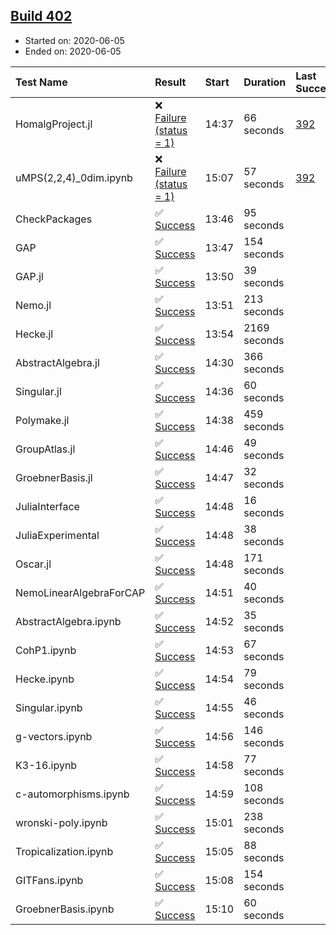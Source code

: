## [Build 402](https://oscarci.mathematik.uni-kl.de/job/oscar-julia-1.4/402/)

* Started on: 2020-06-05
* Ended on: 2020-06-05

| Test Name    | Result | Start | Duration | Last Success | First Failure |
|:-------------|:-------|:------|:---------|:-------------|:--------------|
| HomalgProject.jl | ❌ [Failure (status = 1)](https://oscarci.mathematik.uni-kl.de/job/oscar-julia-1.4/402/artifact/logs/build-402/HomalgProject.jl.log) | 14:37 | 66 seconds | [392](https://oscarci.mathematik.uni-kl.de/job/oscar-julia-1.4/392/) | [393](https://oscarci.mathematik.uni-kl.de/job/oscar-julia-1.4/393/) |
| uMPS(2,2,4)_0dim.ipynb | ❌ [Failure (status = 1)](https://oscarci.mathematik.uni-kl.de/job/oscar-julia-1.4/402/artifact/logs/build-402/uMPS-2-2-4-_0dim.ipynb.log) | 15:07 | 57 seconds | [392](https://oscarci.mathematik.uni-kl.de/job/oscar-julia-1.4/392/) | [393](https://oscarci.mathematik.uni-kl.de/job/oscar-julia-1.4/393/) |
| CheckPackages | ✅ [Success](https://oscarci.mathematik.uni-kl.de/job/oscar-julia-1.4/402/artifact/logs/build-402/CheckPackages.log) | 13:46 | 95 seconds |  |  |
| GAP | ✅ [Success](https://oscarci.mathematik.uni-kl.de/job/oscar-julia-1.4/402/artifact/logs/build-402/GAP.log) | 13:47 | 154 seconds |  |  |
| GAP.jl | ✅ [Success](https://oscarci.mathematik.uni-kl.de/job/oscar-julia-1.4/402/artifact/logs/build-402/GAP.jl.log) | 13:50 | 39 seconds |  |  |
| Nemo.jl | ✅ [Success](https://oscarci.mathematik.uni-kl.de/job/oscar-julia-1.4/402/artifact/logs/build-402/Nemo.jl.log) | 13:51 | 213 seconds |  |  |
| Hecke.jl | ✅ [Success](https://oscarci.mathematik.uni-kl.de/job/oscar-julia-1.4/402/artifact/logs/build-402/Hecke.jl.log) | 13:54 | 2169 seconds |  |  |
| AbstractAlgebra.jl | ✅ [Success](https://oscarci.mathematik.uni-kl.de/job/oscar-julia-1.4/402/artifact/logs/build-402/AbstractAlgebra.jl.log) | 14:30 | 366 seconds |  |  |
| Singular.jl | ✅ [Success](https://oscarci.mathematik.uni-kl.de/job/oscar-julia-1.4/402/artifact/logs/build-402/Singular.jl.log) | 14:36 | 60 seconds |  |  |
| Polymake.jl | ✅ [Success](https://oscarci.mathematik.uni-kl.de/job/oscar-julia-1.4/402/artifact/logs/build-402/Polymake.jl.log) | 14:38 | 459 seconds |  |  |
| GroupAtlas.jl | ✅ [Success](https://oscarci.mathematik.uni-kl.de/job/oscar-julia-1.4/402/artifact/logs/build-402/GroupAtlas.jl.log) | 14:46 | 49 seconds |  |  |
| GroebnerBasis.jl | ✅ [Success](https://oscarci.mathematik.uni-kl.de/job/oscar-julia-1.4/402/artifact/logs/build-402/GroebnerBasis.jl.log) | 14:47 | 32 seconds |  |  |
| JuliaInterface | ✅ [Success](https://oscarci.mathematik.uni-kl.de/job/oscar-julia-1.4/402/artifact/logs/build-402/JuliaInterface.log) | 14:48 | 16 seconds |  |  |
| JuliaExperimental | ✅ [Success](https://oscarci.mathematik.uni-kl.de/job/oscar-julia-1.4/402/artifact/logs/build-402/JuliaExperimental.log) | 14:48 | 38 seconds |  |  |
| Oscar.jl | ✅ [Success](https://oscarci.mathematik.uni-kl.de/job/oscar-julia-1.4/402/artifact/logs/build-402/Oscar.jl.log) | 14:48 | 171 seconds |  |  |
| NemoLinearAlgebraForCAP | ✅ [Success](https://oscarci.mathematik.uni-kl.de/job/oscar-julia-1.4/402/artifact/logs/build-402/NemoLinearAlgebraForCAP.log) | 14:51 | 40 seconds |  |  |
| AbstractAlgebra.ipynb | ✅ [Success](https://oscarci.mathematik.uni-kl.de/job/oscar-julia-1.4/402/artifact/logs/build-402/AbstractAlgebra.ipynb.log) | 14:52 | 35 seconds |  |  |
| CohP1.ipynb | ✅ [Success](https://oscarci.mathematik.uni-kl.de/job/oscar-julia-1.4/402/artifact/logs/build-402/CohP1.ipynb.log) | 14:53 | 67 seconds |  |  |
| Hecke.ipynb | ✅ [Success](https://oscarci.mathematik.uni-kl.de/job/oscar-julia-1.4/402/artifact/logs/build-402/Hecke.ipynb.log) | 14:54 | 79 seconds |  |  |
| Singular.ipynb | ✅ [Success](https://oscarci.mathematik.uni-kl.de/job/oscar-julia-1.4/402/artifact/logs/build-402/Singular.ipynb.log) | 14:55 | 46 seconds |  |  |
| g-vectors.ipynb | ✅ [Success](https://oscarci.mathematik.uni-kl.de/job/oscar-julia-1.4/402/artifact/logs/build-402/g-vectors.ipynb.log) | 14:56 | 146 seconds |  |  |
| K3-16.ipynb | ✅ [Success](https://oscarci.mathematik.uni-kl.de/job/oscar-julia-1.4/402/artifact/logs/build-402/K3-16.ipynb.log) | 14:58 | 77 seconds |  |  |
| c-automorphisms.ipynb | ✅ [Success](https://oscarci.mathematik.uni-kl.de/job/oscar-julia-1.4/402/artifact/logs/build-402/c-automorphisms.ipynb.log) | 14:59 | 108 seconds |  |  |
| wronski-poly.ipynb | ✅ [Success](https://oscarci.mathematik.uni-kl.de/job/oscar-julia-1.4/402/artifact/logs/build-402/wronski-poly.ipynb.log) | 15:01 | 238 seconds |  |  |
| Tropicalization.ipynb | ✅ [Success](https://oscarci.mathematik.uni-kl.de/job/oscar-julia-1.4/402/artifact/logs/build-402/Tropicalization.ipynb.log) | 15:05 | 88 seconds |  |  |
| GITFans.ipynb | ✅ [Success](https://oscarci.mathematik.uni-kl.de/job/oscar-julia-1.4/402/artifact/logs/build-402/GITFans.ipynb.log) | 15:08 | 154 seconds |  |  |
| GroebnerBasis.ipynb | ✅ [Success](https://oscarci.mathematik.uni-kl.de/job/oscar-julia-1.4/402/artifact/logs/build-402/GroebnerBasis.ipynb.log) | 15:10 | 60 seconds |  |  |
